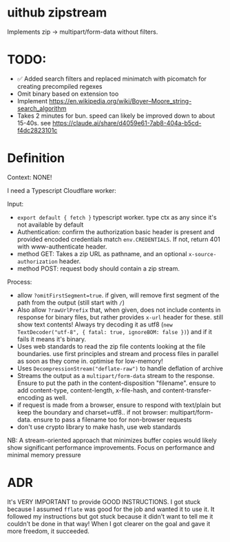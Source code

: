 # uithub zipstream

Implements zip -> multipart/form-data without filters.

# TODO:

- ✅ Added search filters and replaced minimatch with picomatch for creating precompiled regexes
- Omit binary based on extension too
- Implement https://en.wikipedia.org/wiki/Boyer–Moore_string-search_algorithm
- Takes 2 minutes for bun. speed can likely be improved down to about 15-40s. see https://claude.ai/share/d4059e61-7ab8-404a-b5cd-f4dc2823101c

# Definition

Context: NONE!

I need a Typescript Cloudflare worker:

Input:

- `export default { fetch }` typescript worker. type ctx as any since it's not available by default
- Authentication: confirm the authorization basic header is present and provided encoded credentials match `env.CREDENTIALS`. If not, return 401 with www-authenticate header.
- method GET: Takes a zip URL as pathname, and an optional `x-source-authorization` header.
- method POST: request body should contain a zip stream.

Process:

- allow `?omitFirstSegment=true`. if given, will remove first segment of the path from the output (still start with `/`)
- Also allow `?rawUrlPrefix` that, when given, does not include contents in response for binary files, but rather provides `x-url` header for these. still show text contents! Always try decoding it as utf8 (`new TextDecoder("utf-8", { fatal: true, ignoreBOM: false })`) and if it fails it means it's binary.
- Uses web standards to read the zip file contents looking at the file boundaries. use first principles and stream and process files in parallel as soon as they come in. optimise for low-memory!
- Uses `DecompressionStream("deflate-raw")` to handle deflation of archive
- Streams the output as a `multipart/form-data` stream to the response. Ensure to put the path in the content-disposition "filename". ensure to add content-type, content-length, x-file-hash, and content-transfer-encoding as well.
- if request is made from a browser, ensure to respond with text/plain but keep the boundary and charset=utf8.. if not browser: multipart/form-data. ensure to pass a filename too for non-browser requests
- don't use crypto library to make hash, use web standards

NB: A stream-oriented approach that minimizes buffer copies would likely show significant performance improvements. Focus on performance and minimal memory pressure

# ADR

It's VERY IMPORTANT to provide GOOD INSTRUCTIONS. I got stuck because I assumed `fflate` was good for the job and wanted it to use it. It followed my instructions but got stuck because it didn't want to tell me it couldn't be done in that way! When I got clearer on the goal and gave it more freedom, it succeeded.
